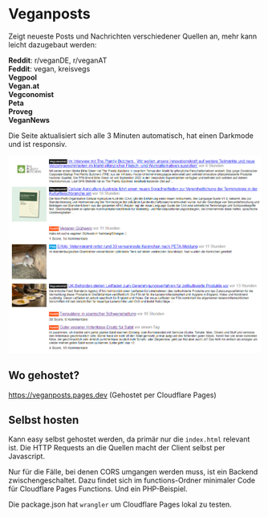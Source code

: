 # Veganposts

Zeigt neueste Posts und Nachrichten verschiedener Quellen an, mehr kann leicht dazugebaut werden:

**Reddit**: r/veganDE, r/veganAT<br>
**Feddit**: vegan, kreisvegs<br>
**Vegpool**<br>
**Vegan.at**<br>
**Vegconomist**<br>
**Peta**<br>
**Proveg**<br>
**VeganNews**<br>

Die Seite aktualisiert sich alle 3 Minuten automatisch, hat einen Darkmode und ist responsiv.

![Bild der Veganposts Seite](img.png)

## Wo gehostet?

<a href="https://veganposts.pages.dev">https://veganposts.pages.dev</a> (Gehostet per Cloudflare Pages)

## Selbst hosten

Kann easy selbst gehostet werden, da primär nur die `index.html` relevant ist. Die HTTP Requests an die Quellen macht der Client selbst per Javascript. 

Nur für die Fälle, bei denen CORS umgangen werden muss, ist ein Backend zwischengeschaltet. Dazu findet sich im functions-Ordner minimaler Code für Cloudflare Pages Functions. Und ein PHP-Beispiel.

Die package.json hat `wrangler` um Cloudflare Pages lokal zu testen.